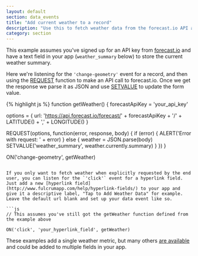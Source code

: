 ```yaml
---
layout: default
section: data_events
title: "Add current weather to a record"
description: "Use this to fetch weather data from the forecast.io API and add it to the record."
category: section
---
```


This example assumes you've signed up for an API key from [forecast.io](https://developer.forecast.io/) and have a text field in your app (`weather_summary` below) to store the current weather summary.

Here we're listening for the `'change-geometry'` event for a record, and then using the [REQUEST](/data-events/reference/request) function to make an API call to forecast.io. Once we get the response we parse it as JSON and use [SETVALUE](/data-events/reference/setvalue) to update the form value.

{% highlight  js %}
function getWeather() { 
  forecastApiKey = 'your_api_key'

  options = {
    url: 'https://api.forecast.io/forecast/' + forecastApiKey + '/' + LATITUDE() + ',' + LONGITUDE()
  }

  REQUEST(options, function(error, response, body) {
    if (error) {
      ALERT('Error with request: ' + error)
    } else {
      weather = JSON.parse(body)
      SETVALUE('weather_summary', weather.currently.summary)
    }
  })
}

ON('change-geometry', getWeather)
```

If you only want to fetch weather when explicitly requested by the end user, you can listen for the `'click'` event for a hyperlink field. Just add a new [hyperlink field](http://www.fulcrumapp.com/help/hyperlink-fields/) to your app and give it a descriptive label, "Tap to Add Weather Data" for example. Leave the default url blank and set up your data event like so.

```js
// This assumes you've still got the getWeather function defined from the example above

ON('click', 'your_hyperlink_field', getWeather)
```

These examples add a single weather metric, but many others [are available](https://developer.forecast.io/docs/v2#data-points) and could be added to multiple fields in your app.
